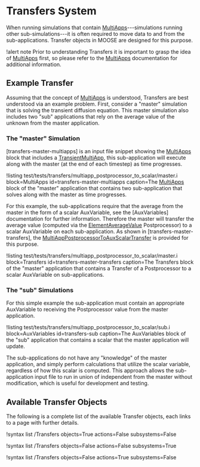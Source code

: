 # Transfers System

When running simulations that contain [MultiApps](/MultiApps/index.md)---simulations running
other sub-simulations---it is often required to move data to and from the sub-applications. Transfer
objects in MOOSE are designed for this purpose.

!alert note
Prior to understanding Transfers it is important to grasp the idea of [MultiApps](/MultiApps/index.md) first, so please
refer to the [MultiApps](/MultiApps/index.md) documentation for additional information.

## Example Transfer

Assuming that the concept of [MultiApps](/MultiApps/index.md) is understood, Transfers are best understood via an example
problem. First, consider a "master" simulation that is solving the transient diffusion equation. This
master simulation also includes two "sub" applications that rely on the average value of the unknown
from the master application.

### The "master" Simulation

[transfers-master-multiapps] is an input file snippet showing the [MultiApps](/MultiApps/index.md) block that includes a
[TransientMultiApp](/TransientMultiApp.md), this sub-application will execute along with the master
(at the end of each timestep) as time progresses.

!listing test/tests/transfers/multiapp_postprocessor_to_scalar/master.i
         block=MultiApps id=transfers-master-multiapps
         caption=The [MultiApps](/MultiApps/index.md) block of the "master" application that contains two sub-application
                 that solves along with the master as time progresses.

For this example, the sub-applications require that the average from the master in the form of a
scalar AuxVariable, see the [AuxVariables] documentation for further information. Therefore the
master will transfer the average value (computed via the
[ElementAverageValue](/ElementAverageValue.md) Postprocessor) to a scalar AuxVariable on each
sub-application. As shown in [transfers-master-transfers], the
[MultiAppPostprocessorToAuxScalarTransfer](/MultiAppPostprocessorToAuxScalarTransfer.md) is provided
for this purpose.

!listing test/tests/transfers/multiapp_postprocessor_to_scalar/master.i
         block=Transfers
         id=transfers-master-transfers
         caption=The Transfers block of the "master" application that contains a Transfer of a
                     Postprocessor to a scalar AuxVariable on sub-applications.

### The "sub" Simulations

For this simple example the sub-application must contain an appropriate AuxVariable to receiving
the Postprocessor value from the master application.

!listing test/tests/transfers/multiapp_postprocessor_to_scalar/sub.i
         block=AuxVariables
         id=transfers-sub
         caption=The AuxVariables block of the "sub" application that contains a scalar that the
                     master application will update.

The sub-applications do not have any "knowledge" of the master application, and simply perform
calculations that utilize the scalar variable, regardless of how this scalar is computed. This
approach allows the sub-application input file to run in union of independent from the master without
modification, which is useful for development and testing.

## Available Transfer Objects

The following is a complete list of the available Transfer objects, each links to a page with further
details.

!syntax list /Transfers objects=True actions=False subsystems=False

!syntax list /Transfers objects=False actions=False subsystems=True

!syntax list /Transfers objects=False actions=True subsystems=False
